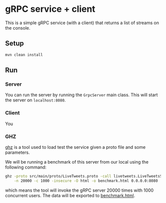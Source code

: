 # gRPC service + client

This is a simple gRPC service (with a client) that returns a list of streams on the console.

## Setup

```bash
mvn clean install
```

## Run

### Server

You can run the server by running the `GrpcServer` main class. This will start the server on `localhost:8080`.

### Client

You 

### GHZ

[ghz](https://github.com/bojand/ghz) is a tool used to load test the service given a proto file and some parameters.

We will be running a benchmark of this server from our local using the following command:

```bash
ghz -proto src/main/proto/LiveTweets.proto -call livetweets.LiveTweetsService.Get -d '{}' \
    -n 20000 -c 1000 -insecure -O html -o benchmark.html 0.0.0.0:8080
```

which means the tool will invoke the gRPC server 20000 times with 1000 concurrent users. The data will be exported
to [benchmark.html](benchmark.html/).